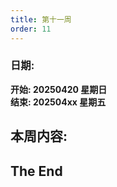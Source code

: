 ```yaml
---
title: 第十一周
order: 11
---
```


### 日期:  
**开始: 20250420 星期日**  
**结束: 202504xx 星期五**  

## 本周内容:  


## The End